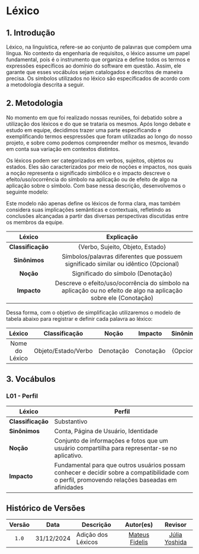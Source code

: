 # Léxico

## 1. Introdução

Léxico, na linguística, refere-se ao conjunto de palavras que compõem uma língua. No contexto da engenharia de requisitos, o léxico assume um papel fundamental, pois é o instrumento que organiza e define todos os termos e expressões específicos ao domínio do software em questão. Assim, ele garante que esses vocábulos sejam catalogados e descritos de maneira precisa. Os símbolos utilizados no léxico são especificados de acordo com a metodologia descrita a seguir.

## 2. Metodologia

No momento em que foi realizado nossas reuniões, foi debatido sobre a utilização dos léxicos e do que se trataria os mesmos. Após longo debate e estudo em equipe, decidimos trazer uma parte especificando e exemplificando termos eespressões que foram utilizadas ao longo do nosso projeto, e sobre como podemos compreender melhor os mesmos, levando em conta sua variação em contextos distintos.

Os léxicos podem ser categorizados em verbos, sujeitos, objetos ou estados. Eles são caracterizados por meio de noções e impactos, nos quais a noção representa o significado simbólico e o impacto descreve o efeito/uso/ocorrência do símbolo na aplicação ou de efeito de algo na aplicação sobre o símbolo. Com base nessa descrição, desenvolvemos o seguinte modelo:

Este modelo não apenas define os léxicos de forma clara, mas também considera suas implicações semânticas e contextuais, refletindo as conclusões alcançadas a partir das diversas perspectivas discutidas entre os membros da equipe.


|      Léxico      |                Explicação                |
| :---------------: | :------------------------------: |
| **Classificação** | {Verbo, Sujeito, Objeto, Estado} |
|   **Sinônimos**   |       Símbolos/palavras diferentes que possuem significado similar ou idêntico (Opcional)       |
|     **Noção**     |      Significado do símbolo (Denotação)     |
|    **Impacto**    |     Descreve o efeito/uso/ocorrência do símbolo na aplicação ou no efeito de algo na aplicação sobre ele (Conotação)       |


Dessa forma, com o objetivo de simplificação utilizaremos o modelo de tabela abaixo para registrar e definir cada palavra ao léxico:

|Léxico|Classificação|Noção|Impacto|Sinônimos|
|:--:|:--:|:--:|:--:|:--:|
|Nome do Léxico|Objeto/Estado/Verbo|Denotação|Conotação|{Opcional}|

## 3. Vocábulos 

### L01 - Perfil 

| Léxico            | Perfil                                                                                                                                                                                                     |
| ----------------- | ----------------------------------------------------------------------------------------------------------------------------------------------------------------------------------------------------------- |
| **Classificação** | Substantivo                                                                                                                                                                                                     |
| **Sinônimos**     | Conta, Página de Usuário, Identidade                                                                                                                                                                                          |
| **Noção**         | Conjunto de informações e fotos que um usuário compartilha para representar-se no aplicativo.                                                                                                                       |
| **Impacto**       | Fundamental para que outros usuários possam conhecer e decidir sobre a compatibilidade com o perfil, promovendo relações baseadas em afinidades    |

## Histórico de Versões

|Versão|Data|Descrição|Autor(es)|Revisor|
|:----:|----|---------|:-----:|:-------:|
|`1.0`|31/12/2024|Adição dos Léxicos|[Mateus Fidelis](https://github.com/MatsFidelis)|[Júlia Yoshida](https://github.com/juliaryoshida)|
